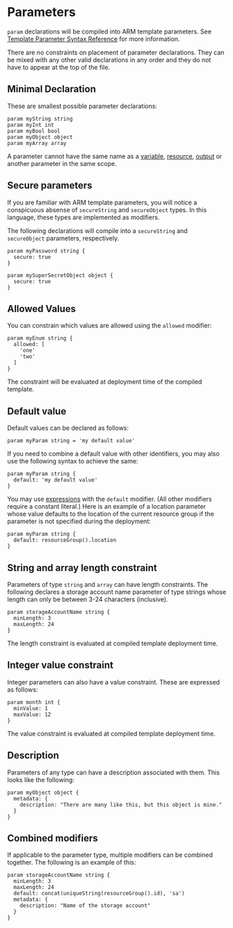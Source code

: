 # Parameters
`param` declarations will be compiled into ARM template parameters. See [Template Parameter Syntax Reference](https://docs.microsoft.com/en-us/azure/azure-resource-manager/templates/template-syntax#parameters) for more information.

There are no constraints on placement of parameter declarations. They can be mixed with any other valid declarations in any order and they do not have to appear at the top of the file.

## Minimal Declaration
These are smallest possible parameter declarations:
```
param myString string
param myInt int
param myBool bool
param myObject object
param myArray array
```

A parameter cannot have the same name as a [variable](./variables.md), [resource](./resources.md), [output](./outputs.md) or another parameter in the same scope.

## Secure parameters
If you are familiar with ARM template parameters, you will notice a conspicuous absense of `secureString` and `secureObject` types. In this language, these types are implemented as modifiers.

The following declarations will compile into a `secureString` and `secureObject` parameters, respectively.
```
param myPassword string { 
  secure: true
}

param mySuperSecretObject object { 
  secure: true
}
```
## Allowed Values
You can constrain which values are allowed using the `allowed` modifier:
```
param myEnum string {
  allowed: [
    'one'
    'two'
  ]
}
```

The constraint will be evaluated at deployment time of the compiled template.

## Default value
Default values can be declared as follows:
```
param myParam string = 'my default value'
```

If you need to combine a default value with other identifiers, you may also use the following syntax to achieve the same:
```
param myParam string {
  default: 'my default value'
}
```

You may use [expressions](./expressions.md) with the `default` modifier. (All other modifiers require a constant literal.) Here is an example of a location parameter whose value defaults to the location of the current resource group if the parameter is not specified during the deployment:
```
param myParam string {
  default: resourceGroup().location
}
```

## String and array length constraint
Parameters of type `string` and `array` can have length constraints. The following declares a storage account name parameter of type strings whose length can only be between 3-24 characters (inclusive).
```
param storageAccountName string {
  minLength: 3
  maxLength: 24
}
```

The length constraint is evaluated at compiled template deployment time.

## Integer value constraint
Integer parameters can also have a value constraint. These are expressed as follows:
```
param month int {
  minValue: 1
  maxValue: 12
}
```

The value constraint is evaluated at compiled template deployment time.

## Description
Parameters of any type can have a description associated with them. This looks like the following:
```
param myObject object {
  metadata: {
    description: "There are many like this, but this object is mine."
  }
}
```

## Combined modifiers
If applicable to the parameter type, multiple modifiers can be combined together. The following is an example of this:
```
param storageAccountName string {
  minLength: 3
  maxLength: 24
  default: concat(uniqueString(resourceGroup().id), 'sa')
  metadata: {
    description: "Name of the storage account"
  }
}
```

